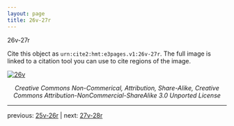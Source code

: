 ```yaml
---
layout: page
title: 26v-27r
---
```


26v-27r

Cite this object as `urn:cite2:hmt:e3pages.v1:26v-27r`. The full image is linked to a citation tool you can use to cite regions of the image.

[![26v](http://www.homermultitext.org/iipsrv?IIIF=/project/homer/pyramidal/deepzoom/hmt/e3bifolio/v1/E3_26v_27r.tif/full/800,/0/default.jpg)](http://www.homermultitext.org/ict2/?urn=urn:cite2:hmt:e3bifolio.v1:E3_26v_27r) 

<p style="text-align: center; font-style: italic;">Creative Commons Non-Commerical, Attribution, Share-Alike, Creative Commons Attribution-NonCommercial-ShareAlike 3.0 Unported License</p>

---

previous: [25v-26r](../25v-26r/) | next: [27v-28r](../27v-28r/)